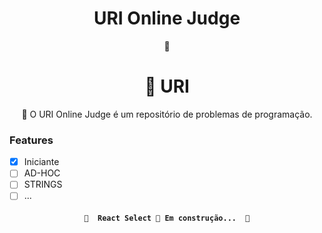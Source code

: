 <h1 align="center">URI Online Judge</h1>

<p align="center">🚀 </p>

<h1 align="center">
    <a>🔗 URI</a>
</h1>
<p align="center">🚀 O URI Online Judge é um repositório de problemas de programação. </p>


### Features

- [x] Iniciante
- [ ] AD-HOC
- [ ] STRINGS
- [ ] ...

<h4 align="center"> 
  
	🚧  React Select 🚀 Em construção...  🚧
</h4>

